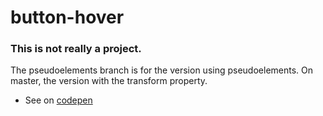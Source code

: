 # button-hover
### This is not really a project. 
The pseudoelements branch is for the version using pseudoelements.
On master, the version with the transform property.
 - See on [codepen](https://codepen.io/pineapplerind/pen/VwavxXa)
